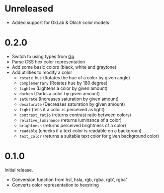 # Unreleased

- Added support for OkLab & Oklch color models

# 0.2.0

* Switch to using types from [Gg](http://erratique.ch/software/gg)
* Parse CSS hex color representation
* Add some basic colors (black, white and graytone)
* Add utilities to modify a color
  - `rotate_hue` (Rotates the hue of a color by given angle)
  - `complementary` (Rotates hue by 180 degree)
  - `lighten` (Lightens a color by given amount)
  - `darken` (Darks a color by given amount)
  - `saturate` (Increases saturation by given amount)
  - `desaturate` (Decreases saturation by given amount)
  - `light` (tells if a color is perceived as light)
  - `contrast_ratio` (returns contrast ratio between colors)
  - `relative_luminance` (returns luminance of a color)
  - `brightness` (returns perceived brightness of a color)
  - `readable` (checks if a text color is readable on a backgroun)
  - `text_color` (returns a suitable text color for given background color)

# 0.1.0

Initial release.

* Conversion function from hsl, hsla, rgb, rgba, rgb', rgba'
* Converts color representation to hexstring
